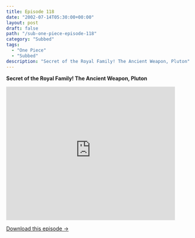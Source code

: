 ```yaml
---
title: Episode 118
date: "2002-07-14T05:30:00+00:00"
layout: post
draft: false
path: "/sub-one-piece-episode-118"
category: "Subbed"
tags:
  - "One Piece"
  - "Subbed"
description: "Secret of the Royal Family! The Ancient Weapon, Pluton"
---
```


**Secret of the Royal Family! The Ancient Weapon, Pluton**

<iframe width="640" height="360" src="https://www.rapidvideo.com/e/FXOREUEQIT" frameborder="0" marginwidth=0 marginheight=0 scrolling=no allowfullscreen style="max-width:90%;"></iframe>

<a href="http://ouo.io/qs/eCodkFEQ?s=https://www.rapidvideo.com/d/FXOREUEQIT" class="styled_a">Download this episode →</a>

